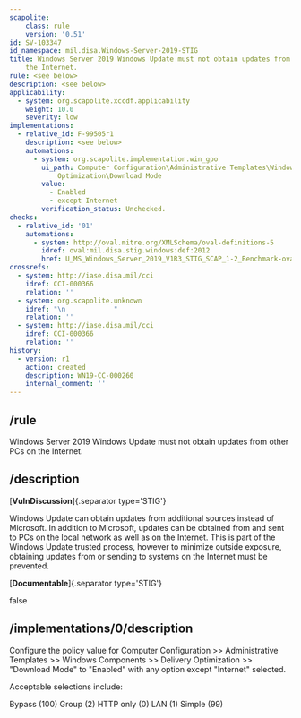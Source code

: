 ```yaml
---
scapolite:
    class: rule
    version: '0.51'
id: SV-103347
id_namespace: mil.disa.Windows-Server-2019-STIG
title: Windows Server 2019 Windows Update must not obtain updates from other PCs on
    the Internet.
rule: <see below>
description: <see below>
applicability:
  - system: org.scapolite.xccdf.applicability
    weight: 10.0
    severity: low
implementations:
  - relative_id: F-99505r1
    description: <see below>
    automations:
      - system: org.scapolite.implementation.win_gpo
        ui_path: Computer Configuration\Administrative Templates\Windows Components\Delivery
            Optimization\Download Mode
        value:
          - Enabled
          - except Internet
        verification_status: Unchecked.
checks:
  - relative_id: '01'
    automations:
      - system: http://oval.mitre.org/XMLSchema/oval-definitions-5
        idref: oval:mil.disa.stig.windows:def:2012
        href: U_MS_Windows_Server_2019_V1R3_STIG_SCAP_1-2_Benchmark-oval.xml
crossrefs:
  - system: http://iase.disa.mil/cci
    idref: CCI-000366
    relation: ''
  - system: org.scapolite.unknown
    idref: "\n            "
    relation: ''
  - system: http://iase.disa.mil/cci
    idref: CCI-000366
    relation: ''
history:
  - version: r1
    action: created
    description: WN19-CC-000260
    internal_comment: ''
---
```



## /rule

Windows Server 2019 Windows Update must not obtain updates from other PCs on the Internet.

## /description

[**VulnDiscussion**]{.separator type='STIG'}

Windows Update can obtain updates from additional sources instead of Microsoft. In addition to Microsoft, updates can be obtained from and sent to PCs on the local network as well as on the Internet. This is part of the Windows Update trusted process, however to minimize outside exposure, obtaining updates from or sending to systems on the Internet must be prevented.

[**Documentable**]{.separator type='STIG'}

false

## /implementations/0/description

Configure the policy value for Computer Configuration >> Administrative Templates >> Windows Components >> Delivery Optimization >> "Download Mode" to "Enabled" with any option except "Internet" selected.

Acceptable selections include:

Bypass (100)
Group (2)
HTTP only (0)
LAN (1)
Simple (99)
